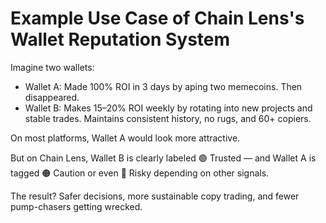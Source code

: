 # Example Use Case of Chain Lens's Wallet Reputation System

Imagine two wallets:
- Wallet A: Made 100% ROI in 3 days by aping two memecoins. Then disappeared.
- Wallet B: Makes 15–20% ROI weekly by rotating into new projects and stable trades. Maintains consistent history, no rugs, and 60+ copiers.

On most platforms, Wallet A would look more attractive.

But on Chain Lens, Wallet B is clearly labeled 🟢 Trusted — and Wallet A is tagged 🟠 Caution or even 🔴 Risky depending on other signals.

The result? Safer decisions, more sustainable copy trading, and fewer pump-chasers getting wrecked.
